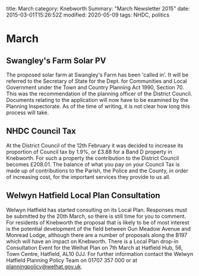 title: March
category: Knebworth
Summary: "March Newsletter 2015"date: 2015-03-01T15:26:52Z
modified: 2020-05-09
tags: NHDC, politics

# March
## Swangley's Farm Solar PV
The proposed solar farm at Swangley's Farm has been 'called in'. It will
be referred to the Secretary of State for the Dept. for Communities and
Local Government under the Town and Country Planning Act 1990, Section
70. This was the recommendation of the planning officer of the District
Council. Documents relating to the application will now have to be
examined by the Planning Inspectorate. As of the time of writing, it is
not clear how long this process will take.
## NHDC Council Tax
At the District Council of the 12th February it was decided to increase
its proportion of Council tax by 1.9%, or &pound;3.88 for a Band D property in
Knebworth. For such a property the contribution to the District Council
becomes &pound;208.01. The balance of what you pay on your Council Tax is made
up of contributions to the Parish, the Police and the County, in order
of increasing cost, for the important services they provide to us all.
## Welwyn Hatfield Local Plan Consultation
Welwyn Hatfield has started consulting on its Local Plan. Responses must
be submitted by the 20th March, so there is still time for you to
comment. For residents of Knebworth the proposal that is likely to be of
most interest is the potential development of the field between Gun
Meadow Avenue and Monread Lodge, although there are a number of
proposals along the B197 which will have an impact on Knebworth.
There is a Local Plan drop-in Consultation Event for the Welhat Plan on
7th March at Hatfield Hub, 56, Town Centre, Hatfield, AL10 0JJ. For
further information contact the Welwyn Hatfield Planning Policy Team on
01707 357 000 or at planningpolicy@welhat.gov.uk.

